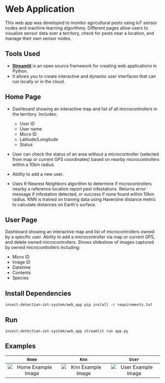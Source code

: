 # Web Application

This web app was developed to monitor agricultural pests using IoT sensor nodes and machine learning algorithms. Different pages allow users to visualize sensor data over a territory, check for pests near a location, and manage their own sensor nodes.

## Tools Used
- **[Streamlit](https://streamlit.io/)** is an open source framework for creating web applications in Python.
- It allows you to create interactive and dynamic user interfaces that can run locally or in the cloud.

## Home Page

- Dashboard showing an interactive map and list of all microcontrollers in the territory. Includes:
    - User ID
    - User name  
    - Micro ID
    - Latitude/Longitude
    - Status

- User can check the status of an area without a microcontroller (selected from map or current GPS coordinates) based on nearby microcontrollers within a 10km radius. 
- Ability to add a new user.
- Uses K-Nearest Neighbors algorithm to determine if microcontrollers nearby a reference location report pest infestations. Returns error message if infestation detected, or success if none found within 10km radius. KNN is trained on training data using Haversine distance metric to calculate distances on Earth's surface.

## User Page 

Dashboard showing an interactive map and list of microcontrollers owned by a specific user. Ability to add a microcontroller via map or current GPS, and delete owned microcontrollers. Shows slideshow of images captured by owned microcontrollers including:
- Micro ID
- Image ID
- Datetime  
- Contents
- Species

## Install Dependencies

```console
insect-detection-iot-system/web_app pip install -r requirements.txt
```

## Run

```console
insect-detection-iot-system/web_app streamlit run app.py
```

## Examples

| `Home` | `Knn` | `User` |
|:-------:|:-----------------:|:----------------------------------:|
| ![Home Example Image](/insect-detection-iot-system/web_app/assets/home.jpg) | ![Knn Example Image](/insect-detection-iot-system/web_app/assets/knn.png) | ![User Example Image](/insect-detection-iot-system/web_app/assets/user.png) |
